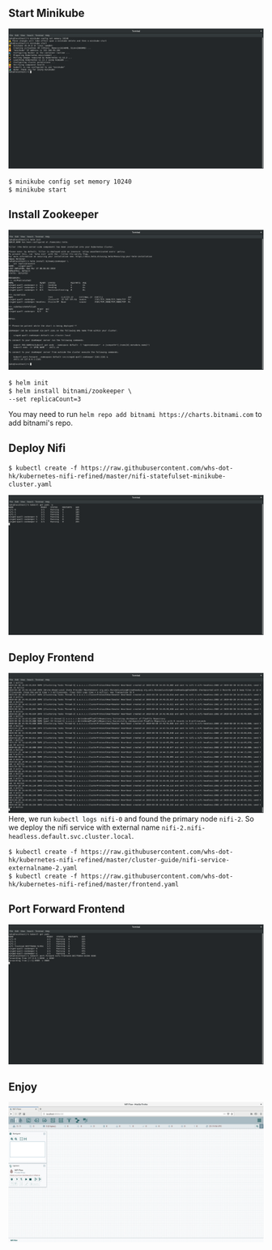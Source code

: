 ## Start Minikube
![alt text](minikube-start.png "Start Minikube")
```
$ minikube config set memory 10240
$ minikube start
```

## Install Zookeeper
![alt text](helm-install-zookeeper.png "Install Zookeeper")
```
$ helm init
$ helm install bitnami/zookeeper \
--set replicaCount=3
```
You may need to run `helm repo add bitnami https://charts.bitnami.com`
to add bitnami's repo.

## Deploy Nifi
```
$ kubectl create -f https://raw.githubusercontent.com/whs-dot-hk/kubernetes-nifi-refined/master/nifi-statefulset-minikube-cluster.yaml
```
![alt text](kubectl-get-po.png "Get Pods")

## Deploy Frontend
![alt text](kubectl-logs.png "Nifi-0 Logs")
Here, we run `kubectl logs nifi-0` and found the primary node `nifi-2`.
So we deploy the nifi service with external name `nifi-2.nifi-headless.default.svc.cluster.local`.

```
$ kubectl create -f https://raw.githubusercontent.com/whs-dot-hk/kubernetes-nifi-refined/master/cluster-guide/nifi-service-externalname-2.yaml
$ kubectl create -f https://raw.githubusercontent.com/whs-dot-hk/kubernetes-nifi-refined/master/frontend.yaml
```

## Port Forward Frontend
![alt text](port-forward.png "Port Forward Frontend")

## Enjoy
![alt text](nifi.png "Nifi")
